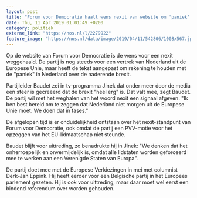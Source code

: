```yaml
---
layout: post
title: "Forum voor Democratie haalt wens nexit van website om 'paniek' brexit"
date: Thu, 11 Apr 2019 01:01:49 +0200
category: politiek
externe_link: "https://nos.nl/l/2279922"
feature_image: "https://nos.nl/data/image/2019/04/11/542806/1008x567.jpg"
---
```


<p>Op de website van Forum voor Democratie is de wens voor een nexit weggehaald. De partij is nog steeds voor een vertrek van Nederland uit de Europese Unie, maar heeft de tekst aangepast om rekening te houden met de "paniek" in Nederland over de naderende brexit.</p>
<p>Partijleider Baudet zei in tv-programma Jinek dat onder meer door de media een sfeer is gecreëerd dat de brexit "heel erg" is. Dat valt mee, zegt Baudet. De partij wil met het weghalen van het woord nexit een signaal afgeven. "Ik ben best bereid om te zeggen dat Nederland niet morgen uit de Europese Unie moet. We doen dat in fases."</p>
<p>De afgelopen tijd is er onduidelijkheid ontstaan over het nexit-standpunt van Forum voor Democratie, ook omdat de partij een PVV-motie voor het opzeggen van het EU-lidmaatschap niet steunde.</p>
<p>Baudet blijft voor uittreding, zo benadrukte hij in Jinek: "We denken dat het onherroepelijk en onvermijdelijk is, omdat alle lidstaten worden geforceerd mee te werken aan een Verenigde Staten van Europa".</p>
<p>De partij doet mee met de Europese Verkiezingen in mei met columnist Derk-Jan Eppink. Hij heeft eerder voor een Belgische partij in het Europees parlement gezeten. Hij is ook voor uittreding, maar daar moet wel eerst een bindend referendum over worden gehouden.</p>
